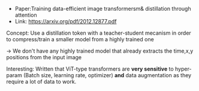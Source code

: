 * Paper:Training data-efficient image transformersm& distillation through attention
* Link: https://arxiv.org/pdf/2012.12877.pdf

Concept: Use a distillation token with a teacher-student mecanism in order to compress/train a smaller model from a highly trained one

-> We don't have any highly trained model that already extracts the time,x,y positions from the input image

Interesting: Written that ViT-type transformers are **very sensitive** to hyper-param (Batch size, learning rate, optimizer) **and** data augmentation as they require a lot of data to work.